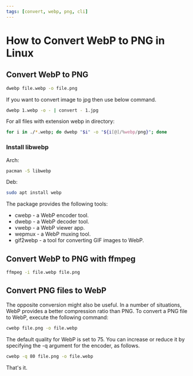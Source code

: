 ```yaml
---
tags: [convert, webp, png, cli]
---
```

# How to Convert WebP to PNG in Linux

## Convert WebP to PNG

```bash
dwebp file.webp -o file.png
```

If you want to convert image to jpg then use below command.

```bash
dwebp 1.webp -o - | convert - 1.jpg
```

For all files with extension webp in directory:
```bash
for i in ./*.webp; do dwebp "$i" -o "${i[@]/%webp/png}"; done
```

### Install libwebp

Arch:
```bash
pacman -S libwebp
```

Deb:

```bash
sudo apt install webp
```

The package provides the following tools:

- cwebp - a WebP encoder tool.
- dwebp - a WebP decoder tool.
- vwebp - a WebP viewer app.
- wepmux - a WebP muxing tool.
- gif2webp - a tool for converting GIF images to WebP.

## Convert WebP to PNG with ffmpeg

```bash
ffmpeg -i file.webp file.png
```

## Convert PNG files to WebP

The opposite conversion might also be useful. In a number of situations, WebP provides a better compression ratio than PNG. To convert a PNG file to WebP, execute the following command:

```bash
cwebp file.png -o file.webp
```

The default quality for WebP is set to 75. You can increase or reduce it by specifying the -q argument for the encoder, as follows.

```bash
cwebp -q 80 file.png -o file.webp
```

That's it.
